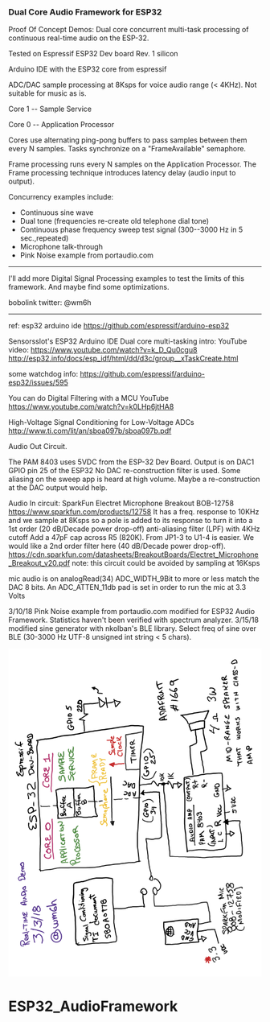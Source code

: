 ### Dual Core Audio Framework for ESP32
Proof Of Concept Demos:
Dual core concurrent multi-task processing of continuous real-time audio
on the ESP-32.

Tested on Espressif ESP32 Dev board
Rev. 1 silicon

Arduino IDE with the ESP32 core from espressif

ADC/DAC sample processing at 8Ksps for voice audio range (< 4KHz).
Not suitable for music as is.

Core 1 -- Sample Service

Core 0 -- Application Processor

Cores use alternating ping-pong buffers to pass samples between them every
N samples. Tasks synchronize on a "FrameAvailable" semaphore.

Frame processing
runs every N samples on the Application Processor. The Frame processing technique
introduces latency delay (audio input to output).

Concurrency examples include:
* Continuous sine wave
* Dual tone (frequencies re-create old telephone dial tone)
* Continuous phase frequency sweep test signal (300--3000 Hz in 5 sec.,repeated)
* Microphone talk-through
* Pink Noise example from portaudio.com

__________________________________________________________________


I'll add more Digital Signal Processing examples to test the limits of this
framework. And maybe find some optimizations.


bobolink
twitter: @wm6h

__________________________________________________________________

ref:
esp32 arduino ide
https://github.com/espressif/arduino-esp32

Sensorsslot's ESP32 Arduino IDE Dual core multi-tasking intro:
YouTube video: https://www.youtube.com/watch?v=k_D_Qu0cgu8
 http://esp32.info/docs/esp_idf/html/dd/d3c/group__xTaskCreate.html

some watchdog info:
 https://github.com/espressif/arduino-esp32/issues/595

You can do Digital Filtering with a MCU
YouTube https://www.youtube.com/watch?v=k0LHp6jtHA8

High-Voltage Signal Conditioning for Low-Voltage ADCs
http://www.ti.com/lit/an/sboa097b/sboa097b.pdf

Audio Out Circuit.

The PAM 8403 uses 5VDC from the ESP-32 Dev Board.
Output is on DAC1 GPIO pin 25 of the ESP32
No DAC re-construction filter is used.
Some aliasing on the sweep app is heard at high volume. Maybe a re-construction
at the DAC output would help.

Audio In circuit: SparkFun Electret Microphone Breakout BOB-12758
https://www.sparkfun.com/products/12758
It has a freq. response to 10KHz and we sample at 8Ksps so a pole is added to
its response to turn it into a 1st order (20 dB/Decade power drop-off)
anti-aliasing filter (LPF) with 4KHz cutoff
Add a 47pF cap across R5 (820K). From JP1-3 to U1-4 is easier.
We would like a 2nd order filter here (40 dB/Decade power drop-off).
 https://cdn.sparkfun.com/datasheets/BreakoutBoards/Electret_Microphone_Breakout_v20.pdf
note: this circuit could be avoided by sampling at 16Ksps


mic audio is on analogRead(34)
ADC_WIDTH_9Bit to more or less match the DAC 8 bits.
An ADC_ATTEN_11db pad is set in order to run the mic at 3.3 Volts

3/10/18 Pink Noise example from portaudio.com modified for ESP32 Audio Framework. Statistics haven't been verified with spectrum analyzer.
3/15/18 modified sine generator with nkolban's BLE library. Select freq of sine over BLE (30-3000 Hz UTF-8 
unsigned int string < 5 chars).

![BlockDiagram](/ESP32AudioFrameworkBlock.png)
# ESP32_AudioFramework
